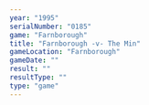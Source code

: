 ```yaml
---
year: "1995"
serialNumber: "0185" 
game: "Farnborough"
title: "Farnborough -v- The Min"
gameLocation: "Farnborough"
gameDate: ""
result: ""
resultType: ""
type: "game"
---
```

